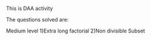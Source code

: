 This is DAA  activity

The questions solved are:

Medium level
1)Extra long factorial
2)Non divisible Subset
